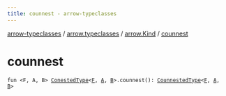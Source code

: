 ```yaml
---
title: counnest - arrow-typeclasses
---
```


[arrow-typeclasses](../../index.html) / [arrow.typeclasses](../index.html) / [arrow.Kind](index.html) / [counnest](./counnest.html)

# counnest

`fun <F, A, B> `[`ConestedType`](../-conested-type.html)`<`[`F`](counnest.html#F)`, `[`A`](counnest.html#A)`, `[`B`](counnest.html#B)`>.counnest(): `[`CounnestedType`](../-counnested-type.html)`<`[`F`](counnest.html#F)`, `[`A`](counnest.html#A)`, `[`B`](counnest.html#B)`>`